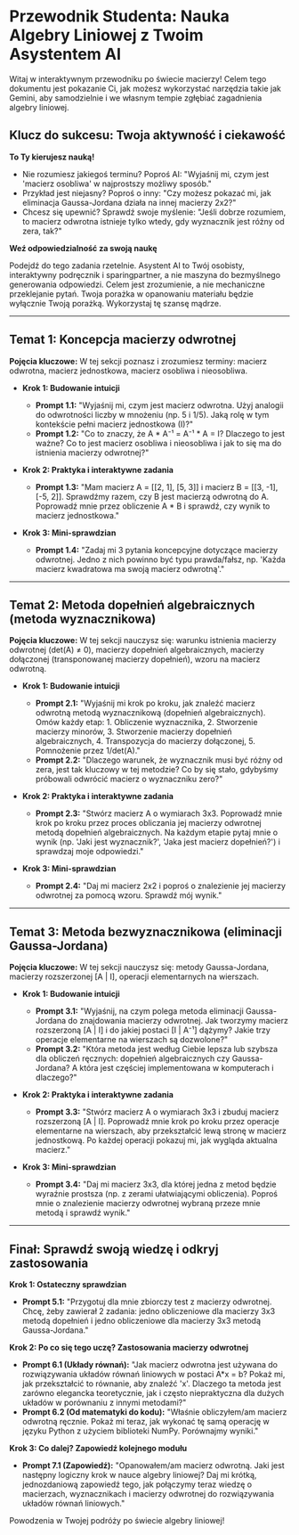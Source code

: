 # Przewodnik Studenta: Nauka Algebry Liniowej z Twoim Asystentem AI

Witaj w interaktywnym przewodniku po świecie macierzy! Celem tego dokumentu jest pokazanie Ci, jak możesz wykorzystać narzędzia takie jak Gemini, aby samodzielnie i we własnym tempie zgłębiać zagadnienia algebry liniowej.

## Klucz do sukcesu: Twoja aktywność i ciekawość

**To Ty kierujesz nauką!**

* Nie rozumiesz jakiegoś terminu? Poproś AI: "Wyjaśnij mi, czym jest 'macierz osobliwa' w najprostszy możliwy sposób."
* Przykład jest niejasny? Poproś o inny: "Czy możesz pokazać mi, jak eliminacja Gaussa-Jordana działa na innej macierzy 2x2?"
* Chcesz się upewnić? Sprawdź swoje myślenie: "Jeśli dobrze rozumiem, to macierz odwrotna istnieje tylko wtedy, gdy wyznacznik jest różny od zera, tak?"

**Weź odpowiedzialność za swoją naukę**

Podejdź do tego zadania rzetelnie. Asystent AI to Twój osobisty, interaktywny podręcznik i sparingpartner, a nie maszyna do bezmyślnego generowania odpowiedzi. Celem jest zrozumienie, a nie mechaniczne przeklejanie pytań. Twoja porażka w opanowaniu materiału będzie wyłącznie Twoją porażką. Wykorzystaj tę szansę mądrze.

---

## Temat 1: Koncepcja macierzy odwrotnej

**Pojęcia kluczowe:** W tej sekcji poznasz i zrozumiesz terminy: macierz odwrotna, macierz jednostkowa, macierz osobliwa i nieosobliwa.

* **Krok 1: Budowanie intuicji**
    * **Prompt 1.1:** "Wyjaśnij mi, czym jest macierz odwrotna. Użyj analogii do odwrotności liczby w mnożeniu (np. 5 i 1/5). Jaką rolę w tym kontekście pełni macierz jednostkowa (I)?"
    * **Prompt 1.2:** "Co to znaczy, że A * A⁻¹ = A⁻¹ * A = I? Dlaczego to jest ważne? Co to jest macierz osobliwa i nieosobliwa i jak to się ma do istnienia macierzy odwrotnej?"

* **Krok 2: Praktyka i interaktywne zadania**
    * **Prompt 1.3:** "Mam macierz A = [[2, 1], [5, 3]] i macierz B = [[3, -1], [-5, 2]]. Sprawdźmy razem, czy B jest macierzą odwrotną do A. Poprowadź mnie przez obliczenie A * B i sprawdź, czy wynik to macierz jednostkowa."

* **Krok 3: Mini-sprawdzian**
    * **Prompt 1.4:** "Zadaj mi 3 pytania koncepcyjne dotyczące macierzy odwrotnej. Jedno z nich powinno być typu prawda/fałsz, np. 'Każda macierz kwadratowa ma swoją macierz odwrotną'."

---

## Temat 2: Metoda dopełnień algebraicznych (metoda wyznacznikowa)

**Pojęcia kluczowe:** W tej sekcji nauczysz się: warunku istnienia macierzy odwrotnej (det(A) ≠ 0), macierzy dopełnień algebraicznych, macierzy dołączonej (transponowanej macierzy dopełnień), wzoru na macierz odwrotną.

* **Krok 1: Budowanie intuicji**
    * **Prompt 2.1:** "Wyjaśnij mi krok po kroku, jak znaleźć macierz odwrotną metodą wyznacznikową (dopełnień algebraicznych). Omów każdy etap: 1. Obliczenie wyznacznika, 2. Stworzenie macierzy minorów, 3. Stworzenie macierzy dopełnień algebraicznych, 4. Transpozycja do macierzy dołączonej, 5. Pomnożenie przez 1/det(A)."
    * **Prompt 2.2:** "Dlaczego warunek, że wyznacznik musi być różny od zera, jest tak kluczowy w tej metodzie? Co by się stało, gdybyśmy próbowali odwrócić macierz o wyznaczniku zero?"

* **Krok 2: Praktyka i interaktywne zadania**
    * **Prompt 2.3:** "Stwórz macierz A o wymiarach 3x3. Poprowadź mnie krok po kroku przez proces obliczania jej macierzy odwrotnej metodą dopełnień algebraicznych. Na każdym etapie pytaj mnie o wynik (np. 'Jaki jest wyznacznik?', 'Jaka jest macierz dopełnień?') i sprawdzaj moje odpowiedzi."

* **Krok 3: Mini-sprawdzian**
    * **Prompt 2.4:** "Daj mi macierz 2x2 i poproś o znalezienie jej macierzy odwrotnej za pomocą wzoru. Sprawdź mój wynik."

---

## Temat 3: Metoda bezwyznacznikowa (eliminacji Gaussa-Jordana)

**Pojęcia kluczowe:** W tej sekcji nauczysz się: metody Gaussa-Jordana, macierzy rozszerzonej [A | I], operacji elementarnych na wierszach.

* **Krok 1: Budowanie intuicji**
    * **Prompt 3.1:** "Wyjaśnij, na czym polega metoda eliminacji Gaussa-Jordana do znajdowania macierzy odwrotnej. Jak tworzymy macierz rozszerzoną [A | I] i do jakiej postaci [I | A⁻¹] dążymy? Jakie trzy operacje elementarne na wierszach są dozwolone?"
    * **Prompt 3.2:** "Która metoda jest według Ciebie lepsza lub szybsza dla obliczeń ręcznych: dopełnień algebraicznych czy Gaussa-Jordana? A która jest częściej implementowana w komputerach i dlaczego?"

* **Krok 2: Praktyka i interaktywne zadania**
    * **Prompt 3.3:** "Stwórz macierz A o wymiarach 3x3 i zbuduj macierz rozszerzoną [A | I]. Poprowadź mnie krok po kroku przez operacje elementarne na wierszach, aby przekształcić lewą stronę w macierz jednostkową. Po każdej operacji pokazuj mi, jak wygląda aktualna macierz."

* **Krok 3: Mini-sprawdzian**
    * **Prompt 3.4:** "Daj mi macierz 3x3, dla której jedna z metod będzie wyraźnie prostsza (np. z zerami ułatwiającymi obliczenia). Poproś mnie o znalezienie macierzy odwrotnej wybraną przeze mnie metodą i sprawdź wynik."

---

## Finał: Sprawdź swoją wiedzę i odkryj zastosowania

**Krok 1: Ostateczny sprawdzian**

* **Prompt 5.1:** "Przygotuj dla mnie zbiorczy test z macierzy odwrotnej. Chcę, żeby zawierał 2 zadania: jedno obliczeniowe dla macierzy 3x3 metodą dopełnień i jedno obliczeniowe dla macierzy 3x3 metodą Gaussa-Jordana."

**Krok 2: Po co się tego uczę? Zastosowania macierzy odwrotnej**

* **Prompt 6.1 (Układy równań):** "Jak macierz odwrotna jest używana do rozwiązywania układów równań liniowych w postaci A*x = b? Pokaż mi, jak przekształcić to równanie, aby znaleźć 'x'. Dlaczego ta metoda jest zarówno elegancka teoretycznie, jak i często niepraktyczna dla dużych układów w porównaniu z innymi metodami?"
* **Prompt 6.2 (Od matematyki do kodu):** "Właśnie obliczyłem/am macierz odwrotną ręcznie. Pokaż mi teraz, jak wykonać tę samą operację w języku Python z użyciem biblioteki NumPy. Porównajmy wyniki."

**Krok 3: Co dalej? Zapowiedź kolejnego modułu**

* **Prompt 7.1 (Zapowiedź):** "Opanowałem/am macierz odwrotną. Jaki jest następny logiczny krok w nauce algebry liniowej? Daj mi krótką, jednozdaniową zapowiedź tego, jak połączymy teraz wiedzę o macierzach, wyznacznikach i macierzy odwrotnej do rozwiązywania układów równań liniowych."

Powodzenia w Twojej podróży po świecie algebry liniowej!